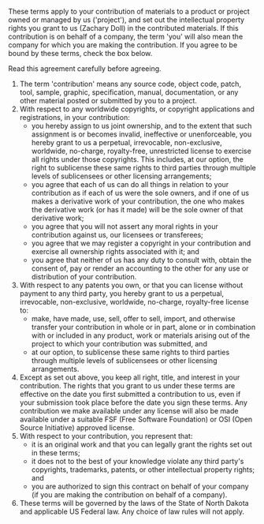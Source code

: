 These terms apply to your contribution of materials to a product or project owned or managed by us ('project'), and set out the intellectual property rights you grant to us (Zachary Doll) in the contributed materials. If this contribution is on behalf of a company, the term 'you' will also mean the company for which you are making the contribution. If you agree to be bound by these terms, check the box below.

Read this agreement carefully before agreeing.

1. The term 'contribution' means any source code, object code, patch, tool, sample, graphic, specification, manual, documentation, or any other material posted or submitted by you to a project.
2. With respect to any worldwide copyrights, or copyright applications and registrations, in your contribution:
    * you hereby assign to us joint ownership, and to the extent that such assignment is or becomes invalid, ineffective or unenforceable, you hereby grant to us a perpetual, irrevocable, non-exclusive, worldwide, no-charge, royalty-free, unrestricted license to exercise all rights under those copyrights. This includes, at our option, the right to sublicense these same rights to third parties through multiple levels of sublicensees or other licensing arrangements;
    * you agree that each of us can do all things in relation to your contribution as if each of us were the sole owners, and if one of us makes a derivative work of your contribution, the one who makes the derivative work (or has it made) will be the sole owner of that derivative work;
    * you agree that you will not assert any moral rights in your contribution against us, our licensees or transferees;
    * you agree that we may register a copyright in your contribution and exercise all ownership rights associated with it; and
    * you agree that neither of us has any duty to consult with, obtain the consent of, pay or render an accounting to the other for any use or distribution of your contribution.
3. With respect to any patents you own, or that you can license without payment to any third party, you hereby grant to us a perpetual, irrevocable, non-exclusive, worldwide, no-charge, royalty-free license to:
    * make, have made, use, sell, offer to sell, import, and otherwise transfer your contribution in whole or in part, alone or in combination with or included in any product, work or materials arising out of the project to which your contribution was submitted, and
    * at our option, to sublicense these same rights to third parties through multiple levels of sublicensees or other licensing arrangements.
4. Except as set out above, you keep all right, title, and interest in your contribution. The rights that you grant to us under these terms are effective on the date you first submitted a contribution to us, even if your submission took place before the date you sign these terms. Any contribution we make available under any license will also be made available under a suitable FSF (Free Software Foundation) or OSI (Open Source Initiative) approved license.
5. With respect to your contribution, you represent that:
    * it is an original work and that you can legally grant the rights set out in these terms;
    * it does not to the best of your knowledge violate any third party's copyrights, trademarks, patents, or other intellectual property rights; and
    * you are authorized to sign this contract on behalf of your company (if you are making the contribution on behalf of a company).
6. These terms will be governed by the laws of the State of North Dakota and applicable US Federal law. Any choice of law rules will not apply.
